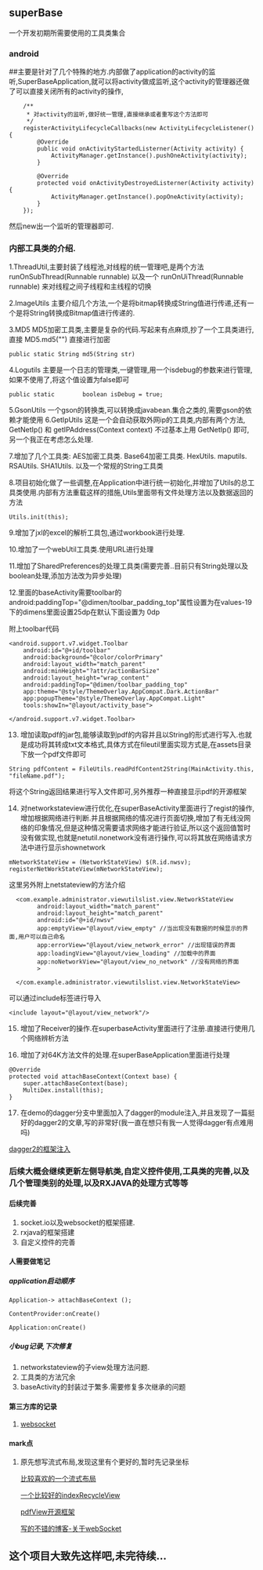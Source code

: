 ## superBase
一个开发初期所需要使用的工具类集合

### android

   ##主要是针对了几个特殊的地方.内部做了application的activity的监听,SuperBaseApplication,就可以将activity做成监听,这个activity的管理器还做了可以直接关闭所有的activity的操作,


        /**
         * 对activity的监听,做好统一管理,直接继承或者重写这个方法即可
         */
        registerActivityLifecycleCallbacks(new ActivityLifecycleListener() {
            @Override
            public void onActivityStartedListerner(Activity activity) {
                ActivityManager.getInstance().pushOneActivity(activity);
            }

            @Override
            protected void onActivityDestroyedListerner(Activity activity) {
                ActivityManager.getInstance().popOneActivity(activity);
            }
        });
        
        
   然后new出一个监听的管理器即可.


### 内部工具类的介绍.
   1.ThreadUtil,主要封装了线程池,对线程的统一管理吧,是两个方法 runOnSubThread(Runnable runnable) 以及一个 runOnUiThread(Runnable runnable) 来对线程之间子线程和主线程的切换 
   
   2.ImageUtils 主要介绍几个方法,一个是将bitmap转换成String值进行传递,还有一个是将String转换成Bitmap值进行传递的.
   
   3.MD5 MD5加密工具类,主要是复杂的代码.写起来有点麻烦,抄了一个工具类进行,直接 MD5.md5("") 直接进行加密
   
   
  	public static String md5(String str)
   
   
   4.Logutils 主要是一个日志的管理类,一键管理,用一个isdebug的参数来进行管理,如果不使用了,将这个值设置为false即可
   
    public static        boolean isDebug = true;
   
   5.GsonUtils 一个gson的转换类,可以转换成javabean.集合之类的,需要gson的依赖才能使用
   6.GetIpUtils 这是一个会自动获取外网ip的工具类,内部有两个方法, GetNetIp() 和 getIPAddress(Context context) 不过基本上用 GetNetIp() 即可,另一个我正在考虑怎么处理.

   7.增加了几个工具类:
        AES加密工具类.
        Base64加密工具类.
        HexUtils.
        maputils.
        RSAUtils.
        SHA1Utils.
        以及一个常规的String工具类

   8.项目初始化做了一些调整,在Application中进行统一初始化,并增加了Utils的总工具类使用.内部有方法重载这样的措施,Utils里面带有文件处理方法以及数据返回的方法

    Utils.init(this);

   9.增加了jxl的excel的解析工具包,通过workbook进行处理.

   10.增加了一个webUtil工具类.使用URL进行处理

   11.增加了SharedPreferences的处理工具类(需要完善..目前只有String处理以及boolean处理,添加方法改为异步处理)

   12.里面的baseActivity需要toolbar的android:paddingTop="@dimen/toolbar_padding_top"属性设置为在values-19下的dimens里面设置<dimen name="toolbar_padding_top">25dp</dimen>在默认下面设置为    <dimen name="toolbar_padding_top">0dp</dimen>

   附上toolbar代码

    <android.support.v7.widget.Toolbar
        android:id="@+id/toolbar"
        android:background="@color/colorPrimary"
        android:layout_width="match_parent"
        android:minHeight="?attr/actionBarSize"
        android:layout_height="wrap_content"
        android:paddingTop="@dimen/toolbar_padding_top"
        app:theme="@style/ThemeOverlay.AppCompat.Dark.ActionBar"
        app:popupTheme="@style/ThemeOverlay.AppCompat.Light"
        tools:showIn="@layout/activity_base">

    </android.support.v7.widget.Toolbar>


   13. 增加读取pdf的jar包,能够读取到pdf的内容并且以String的形式进行写入.也就是成功将其转成txt文本格式,具体方式在fileutil里面实现方式是,在assets目录下放一个pdf文件即可

    String pdfContent = FileUtils.readPdfContent2String(MainActivity.this, "fileName.pdf");

   将这个String返回结果进行写入文件即可,另外推荐一种直接显示pdf的开源框架


   14. 对networkstateview进行优化,在superBaseActivity里面进行了regist的操作,增加根据网络进行判断.并且根据网络的情况进行页面切换,增加了有无线没网络的印象情况,但是这种情况需要请求网络才能进行验证,所以这个返回值暂时没有做实现,也就是netutil.nonetwork没有进行操作,可以将其放在网络请求方法中进行显示shownetwork

    mNetworkStateView = (NetworkStateView) $(R.id.nwsv);
    registerNetWorkStateView(mNetworkStateView);

   这里另外附上netstateview的方法介绍

      <com.example.administrator.viewutilslist.view.NetworkStateView
            android:layout_width="match_parent"
            android:layout_height="match_parent"
            android:id="@+id/nwsv"
            app:emptyView="@layout/view_empty" //当出现没有数据的时候显示的界面,用户可以自己命名
            app:errorView="@layout/view_network_error" //出现错误的界面
            app:loadingView="@layout/view_loading" //加载中的界面
            app:noNetworkView="@layout/view_no_network" //没有网络的界面
            >

      </com.example.administrator.viewutilslist.view.NetworkStateView>


   可以通过include标签进行导入


    <include layout="@layout/view_network"/>


   15. 增加了Receiver的操作.在superbaseActivity里面进行了注册.直接进行使用几个网络辨析方法

   16. 增加了对64K方法文件的处理.在superBaseApplication里面进行处理

    @Override
    protected void attachBaseContext(Context base) {
        super.attachBaseContext(base);
        MultiDex.install(this);
    }
    
    
   17. 在demo的dagger分支中里面加入了dagger的module注入,并且发现了一篇挺好的dagger2的文章,写的非常好(我一直在想只有我一人觉得dagger有点难用吗)
   
   [dagger2的框架注入](https://www.jianshu.com/p/47c7306b2994)
   

### 后续大概会继续更新左侧导航类,自定义控件使用,工具类的完善,以及几个管理类别的处理,以及RXJAVA的处理方式等等

#### 后续完善

   1. socket.io以及websocket的框架搭建.
   2. rxjava的框架搭建
   3. 自定义控件的完善

#### 人需要做笔记

##### application启动顺序

    Application-> attachBaseContext ();

    ContentProvider:onCreate()

    Application:onCreate()
    
    
##### 小bug记录,下次修复
    
   1. networkstateview的子view处理方法问题.
   2. 工具类的方法冗余
   3. baseActivity的封装过于繁多.需要修复多次继承的问题
   
#### 第三方库的记录
    
   1. [websocket](https://github.com/TooTallNate/Java-WebSocket) 

#### mark点

1. 原先想写流式布局,发现这里有个更好的,暂时先记录坐标

   [比较喜欢的一个流式布局](https://github.com/hongyangAndroid/FlowLayout)

   [一个比较好的indexRecycleView](https://github.com/YoKeyword/IndexableRecyclerView)

   [pdfView开源框架](https://github.com/JoanZapata/android-pdfview)
   
   [写的不错的博客-关于webSocket](https://www.cnblogs.com/wlfcolin/p/5193583.html)
   

## 这个项目大致先这样吧,未完待续...

